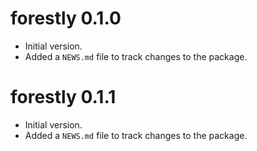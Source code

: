# forestly 0.1.0

- Initial version.
- Added a `NEWS.md` file to track changes to the package.

# forestly 0.1.1

- Initial version.
- Added a `NEWS.md` file to track changes to the package.